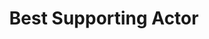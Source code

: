 ---
title: "Best Supporting Actor"
edition: 2019
winner: al-pacino.md
kind: "actor"
film: the-irishman.md
image: https://m.media-amazon.com/images/M/MV5BMjkxZjQ2MzMtYmU0Yy00NTUzLTljMWQtYzk4ZjRjNTc0YmI5XkEyXkFqcGdeQXVyNjE3NDE2Mzc@._V1_FMjpg_UX1024_.jpg
type: award
weight: 7
---